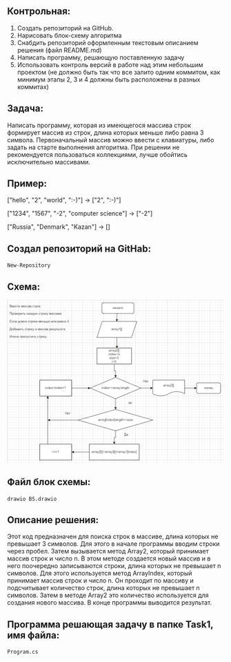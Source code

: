 ## Контрольная:

1. Создать репозиторий на GitHub.
2. Нарисовать блок-схему алгоритма 
3. Снабдить репозиторий оформленным текстовым описанием решения (файл README.md)
4. Написать программу, решающую поставленную задачу
5. Использовать контроль версий в работе над этим небольшим проектом (не должно быть так что все залито одним коммитом, как минимум этапы 2, 3 и 4 должны быть расположены в разных коммитах)

## Задача: 

Написать программу, которая из имеющегося массива строк формирует массив из строк, длина которых меньше либо равна 3 символа. Первоначальный массив можно ввести с клавиатуры, либо задать на старте выполнения алгоритма. При решении не рекомендуется пользоваться коллекциями, лучше обойтись исключительно массивами.

## Пример:
["hello", "2", "world", ":-)"] -> ["2", ":-)"]

["1234", "1567", "-2", "computer science"] -> ["-2"]

["Russia", "Denmark", "Kazan"] -> []

## Создал репозиторий на GitHab:

    New-Repository

## Схема:
![Схема](scrin.png)


## Файл блок схемы:

    drawio BS.drawio

## Описание решения:
Этот код предназначен для поиска строк в массиве, длина которых не превышает 3 символов. 
Для этого в начале программы вводим строки через пробел. 
Затем вызывается метод Array2, который принимает массив строк и число n. В этом методе создается новый массив и в него поочередно записываются строки, длина которых не превышает n символов. 
Для этого используется метод ArrayIndex, который принимает массив строк и число n. Он проходит по массиву и подсчитывает количество строк, длина которых не превышает n символов. 
Затем в методе Array2 это количество используется для создания нового массива. 
В конце программы выводится результат.

## Программа решающая задачу в папке Task1, имя файла:
    
    Program.cs